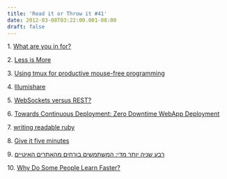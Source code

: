 ```yaml
---
title: 'Read it or Throw it #41'
date: 2012-03-08T03:22:00.001-08:00
draft: false
---
```


  

1. [What are you in for?](http://ayende.com/blog/153377/what-are-you-in-for)

2. [Less is More](http://abdullin.com/journal/2012/2/29/less-is-more.html)

3. [Using tmux for productive mouse-free programming](http://www.youtube.com/watch?v=JXwS7z6Dqic)

4. [Illumishare](http://www.ynet.co.il/articles/0,7340,L-4197341,00.html)

5. [WebSockets versus REST?](http://www.infoq.com/news/2012/02/websockets-rest)

6. [Towards Continuous Deployment: Zero Downtime WebApp Deployment](http://blogs.agilefaqs.com/2009/11/24/towards-continuous-deployment-zero-downtime-webapp-deployment/)

7. [writing readable ruby](http://highgroove.com/articles/2012/02/28/writing-readable-ruby.html)

8. [Give it five minutes](http://37signals.com/svn/posts/3124-give-it-five-minutes)

9. [רבע שניה יותר מדי: המשתמשים בורחים מהאתרים האיטיים](http://it.themarker.com/tmit/article/18765)

10. [Why Do Some People Learn Faster?](http://www.wired.com/wiredscience/2011/10/why-do-some-people-learn-faster-2/)